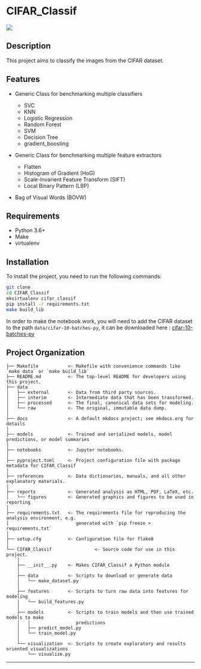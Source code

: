 # CIFAR_Classif

<a target="_blank" href="https://cookiecutter-data-science.drivendata.org/">
    <img src="https://img.shields.io/badge/CCDS-Project%20template-328F97?logo=cookiecutter" />
</a>

## Description

This project aims to classify the images from the CIFAR dataset.

## Features

- Generic Class for benchmarking multiple classifiers
    - SVC
    - KNN
    - Logistic Regression
    - Random Forest
    - SVM
    - Decision Tree
    - gradient_boosting

- Generic Class for benchmarking multiple feature extractors
    - Flatten
    - Histogram of Gradient (HoG)
    - Scale-Invarient Feature Transform (SIFT)
    - Local Binary Pattern (LBP)
      
- Bag of Visual Words (BOVW)

## Requirements

- Python 3.6+
- Make
- virtualenv

## Installation

To install the project, you need to run the following commands:
```bash
git clone
cd CIFAR_Classif
mkvirtualenv cifar_classif
pip install -r requirements.txt
make build_lib
```

In order to make the notebook work, you will need to add the CIFAR dataset to the path `data/cifar-10-batches-py`, it can be downloaded here : [cifar-10-batches-py](https://www.cs.toronto.edu/~kriz/cifar.html)  

## Project Organization

```
├── Makefile           <- Makefile with convenience commands like `make data` or `make build_lib`
├── README.md          <- The top-level README for developers using this project.
├── data
│   ├── external       <- Data from third party sources.
│   ├── interim        <- Intermediate data that has been transformed.
│   ├── processed      <- The final, canonical data sets for modeling.
│   └── raw            <- The original, immutable data dump.
│
├── docs               <- A default mkdocs project; see mkdocs.org for details
│
├── models             <- Trained and serialized models, model predictions, or model summaries
│
├── notebooks          <- Jupyter notebooks.
│
├── pyproject.toml     <- Project configuration file with package metadata for CIFAR_Classif
│
├── references         <- Data dictionaries, manuals, and all other explanatory materials.
│
├── reports            <- Generated analysis as HTML, PDF, LaTeX, etc.
│   └── figures        <- Generated graphics and figures to be used in reporting
│
├── requirements.txt   <- The requirements file for reproducing the analysis environment, e.g.
│                         generated with `pip freeze > requirements.txt`
│
├── setup.cfg          <- Configuration file for flake8
│
└── CIFAR_Classif                <- Source code for use in this project.
    │
    ├── __init__.py    <- Makes CIFAR_Classif a Python module
    │
    ├── data           <- Scripts to download or generate data
    │   └── make_dataset.py
    │
    ├── features       <- Scripts to turn raw data into features for modeling
    │   └── build_features.py
    │
    ├── models         <- Scripts to train models and then use trained models to make
    │   │                 predictions
    │   ├── predict_model.py
    │   └── train_model.py
    │
    └── visualization  <- Scripts to create exploratory and results oriented visualizations
        └── visualize.py
```

--------
